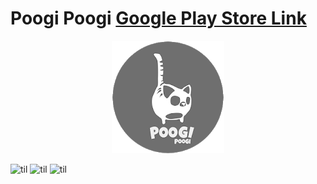 # Poogi Poogi [Google Play Store Link](https://play.google.com/store/apps/details?id=com.mygdx.poogi)

<p align="center">
  <img width="180" height="180" src="https://github.com/Jaime-Cristobal/Poogi-Poogi-Game/blob/master/gifs/other/poogi_logo.png">
</p>

![til](https://github.com/Jaime-Cristobal/Poogi-Poogi-Game/blob/master/gifs/sample_2.gif)
![til](https://github.com/Jaime-Cristobal/Poogi-Poogi-Game/blob/master/gifs/sample_4.gif)
![til](https://github.com/Jaime-Cristobal/Poogi-Poogi-Game/blob/master/gifs/sample_3.gif)
